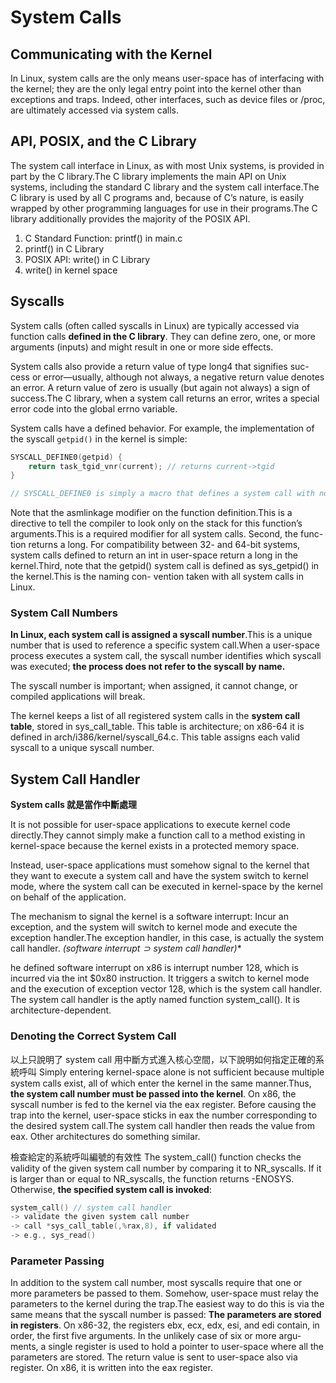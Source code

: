 # System Calls

## Communicating with the Kernel

In Linux, system calls are the only means user-space has of interfacing with the kernel; they are the only legal entry point into the kernel other than exceptions and traps. Indeed, other interfaces, such as device files or /proc, are ultimately accessed via system calls.

## API, POSIX, and the C Library

The system call interface in Linux, as with most Unix systems, is provided in part by the C library.The C library implements the main API on Unix systems, including the standard C library and the system call interface.The C library is used by all C programs and, because of C’s nature, is easily wrapped by other programming languages for use in their programs.The C library additionally provides the majority of the POSIX API.

1. C Standard Function: printf() in main.c
2. printf() in C Library
3. POSIX API: write() in C Library
4. write() in kernel space

## Syscalls

System calls (often called syscalls in Linux) are typically accessed via function calls **defined in the C library**. They can define zero, one, or more arguments (inputs) and might result in one or more side effects.

 System calls also provide a return value of type long4 that signifies suc- cess or error—usually, although not always, a negative return value denotes an error. A return value of zero is usually (but again not always) a sign of success.The C library, when a system call returns an error, writes a special error code into the global errno variable.

System calls have a defined behavior. For example, the implementation of the syscall `getpid()` in the kernel is simple:
```c
SYSCALL_DEFINE0(getpid) {
    return task_tgid_vnr(current); // returns current->tgid
}

// SYSCALL_DEFINE0 is simply a macro that defines a system call with no parameters
```

Note that the asmlinkage modifier on the function definition.This is a directive to tell the compiler to look only on the stack for this function’s arguments.This is a required modifier for all system calls. Second, the func- tion returns a long. For compatibility between 32- and 64-bit systems, system calls defined to return an int in user-space return a long in the kernel.Third, note that the getpid() system call is defined as sys_getpid() in the kernel.This is the naming con- vention taken with all system calls in Linux.

### System Call Numbers

**In Linux, each system call is assigned a syscall number**.This is a unique number that is used to reference a specific system call.When a user-space process executes a system call, the syscall number identifies which syscall was executed; **the process does not refer to the syscall by name.** 

The syscall number is important; when assigned, it cannot change, or compiled applications will break.

The kernel keeps a list of all registered system calls in the **system call table**, stored in sys_call_table. This table is architecture; on x86-64 it is defined in arch/i386/kernel/syscall_64.c. This table assigns each valid syscall to a unique syscall number.

## System Call Handler

**System calls 就是當作中斷處理**

It is not possible for user-space applications to execute kernel code directly.They cannot simply make a function call to a method existing in kernel-space because the kernel exists in a protected memory space.

Instead, user-space applications must somehow signal to the kernel that they want to execute a system call and have the system switch to kernel mode, where the system call can be executed in kernel-space by the kernel on behalf of the application.

The mechanism to signal the kernel is a software interrupt: Incur an exception, and the system will switch to kernel mode and execute the exception handler.The exception handler, in this case, is actually the system call handler. *$\left( \text{software interrupt} \supset \text{system call handler} \right)$**

he defined software interrupt on x86 is interrupt number 128, which is incurred via the int $0x80 instruction. It triggers a switch to kernel mode and the execution of exception vector 128, which is the system call handler. The system call handler is the aptly named function system_call(). It is architecture-dependent.

### Denoting the Correct System Call

以上只說明了 system call 用中斷方式進入核心空間，以下說明如何指定正確的系統呼叫
Simply entering kernel-space alone is not sufficient because multiple system calls exist, all of which enter the kernel in the same manner.Thus, **the system call number must be passed into the kernel**. On x86, the syscall number is fed to the kernel via the eax register. Before causing the trap into the kernel, user-space sticks in eax the number corresponding to the desired system call.The system call handler then reads the value from eax. Other architectures do something similar.

檢查給定的系統呼叫編號的有效性
The system_call() function checks the validity of the given system call number by comparing it to NR_syscalls. If it is larger than or equal to NR_syscalls, the function returns -ENOSYS. Otherwise, **the specified system call is invoked**:

```c
system_call() // system call handler
-> validate the given system call number 
-> call *sys_call_table(,%rax,8), if validated 
-> e.g., sys_read()
```

### Parameter Passing

In addition to the system call number, most syscalls require that one or more parameters be passed to them. Somehow, user-space must relay the parameters to the kernel during the trap.The easiest way to do this is via the same means that the syscall number is passed: **The parameters are stored in registers**. On x86-32, the registers ebx, ecx, edx, esi, and edi contain, in order, the first five arguments. In the unlikely case of six or more argu- ments, a single register is used to hold a pointer to user-space where all the parameters are stored.
The return value is sent to user-space also via register. On x86, it is written into the eax register.
